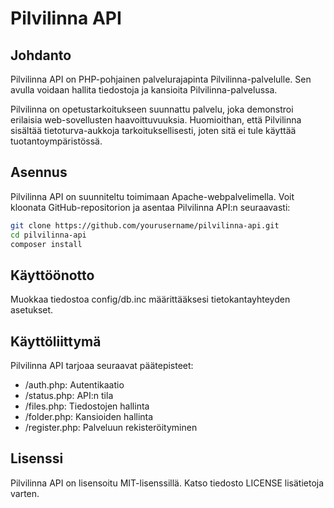 # Pilvilinna API

## Johdanto

Pilvilinna API on PHP-pohjainen palvelurajapinta Pilvilinna-palvelulle. Sen avulla voidaan hallita tiedostoja ja kansioita Pilvilinna-palvelussa.

Pilvilinna on opetustarkoitukseen suunnattu palvelu, joka demonstroi erilaisia web-sovellusten haavoittuvuuksia. Huomioithan, että Pilvilinna sisältää tietoturva-aukkoja tarkoituksellisesti, joten sitä ei tule käyttää tuotantoympäristössä.

## Asennus

Pilvilinna API on suunniteltu toimimaan Apache-webpalvelimella. Voit kloonata GitHub-repositorion ja asentaa Pilvilinna API:n seuraavasti:

```bash
git clone https://github.com/yourusername/pilvilinna-api.git
cd pilvilinna-api
composer install
```

## Käyttöönotto
Muokkaa tiedostoa config/db.inc määrittääksesi tietokantayhteyden asetukset.

## Käyttöliittymä
Pilvilinna API tarjoaa seuraavat päätepisteet:

- /auth.php: Autentikaatio
- /status.php: API:n tila
- /files.php: Tiedostojen hallinta
- /folder.php: Kansioiden hallinta
- /register.php: Palveluun rekisteröityminen

## Lisenssi
Pilvilinna API on lisensoitu MIT-lisenssillä. Katso tiedosto LICENSE lisätietoja varten.
